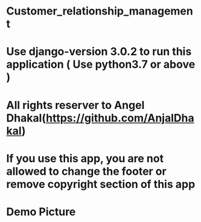 # Customer_relationship_management


# Use django-version 3.0.2 to run this application ( Use python3.7 or above )
# All rights reserver to Angel Dhakal(https://github.com/AnjalDhakal)
# If you use this app, you are not allowed to change the footer or remove copyright section of this app
# Demo Picture
